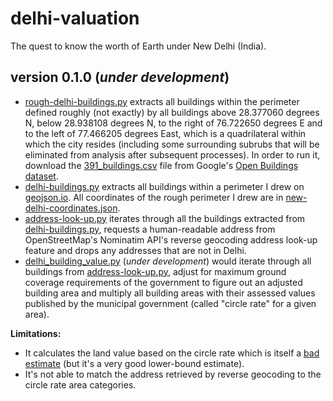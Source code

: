 # delhi-valuation
The quest to know the worth of Earth under New Delhi (India).
## version 0.1.0 (*under development*)
- [rough-delhi-buildings.py](https://github.com/vinamrsachdeva/delhi-valuation/blob/main/rough-delhi-buildings.py) extracts all buildings within the perimeter defined roughly (not exactly) by all buildings above 28.377060 degrees N, below 28.938108 degrees N, to the right of 76.722650 degrees E and to the left of 77.466205 degrees East, which is a quadrilateral within which the city resides (including some surrounding subrubs that will be eliminated from analysis after subsequent processes). In order to run it, download the [391_buildings.csv](https://storage.googleapis.com/open-buildings-data/v3/polygons_s2_level_4_gzip/391_buildings.csv.gz) file from Google's [Open Buildings dataset](https://sites.research.google/open-buildings/#download).
- [delhi-buildings.py](https://github.com/vinamrsachdeva/delhi-valuation/blob/main/delhi-buildings.py) extracts all buildings within a perimeter I drew on [geojson.io](https://geojson.io/). All coordinates of the rough perimeter I drew are in [new-delhi-coordinates.json](https://github.com/vinamrsachdeva/delhi-valuation/blob/main/new-delhi-coordinates.json).
- [address-look-up.py](https://github.com/vinamrsachdeva/delhi-valuation/blob/main/address-look-up.py) iterates through all the buildings extracted from [delhi-buildings.py](https://github.com/vinamrsachdeva/delhi-valuation/blob/main/delhi-buildings.py), requests a human-readable address from OpenStreetMap's Nominatim API's reverse geocoding address look-up feature and drops any addresses that are not in Delhi.
- [delhi_building_value.py](https://github.com/vinamrsachdeva/delhi-valuation/blob/main/delhi-building-value.py) (*under development*) would iterate through all buildings from [address-look-up.py](https://github.com/vinamrsachdeva/delhi-valuation/blob/main/address-look-up.py), adjust for maximum ground coverage requirements of the government to figure out an adjusted building area and multiply all building areas with their assessed values published by the municipal government (called "circle rate" for a given area).

**Limitations:**
- It calculates the land value based on the circle rate which is itself a [bad estimate](https://www.thehindubusinessline.com/opinion/the-official-price-of-land-is-a-joke/article64592464.ece) (but it's a very good lower-bound estimate).
- It's not able to match the address retrieved by reverse geocoding to the circle rate area categories.
